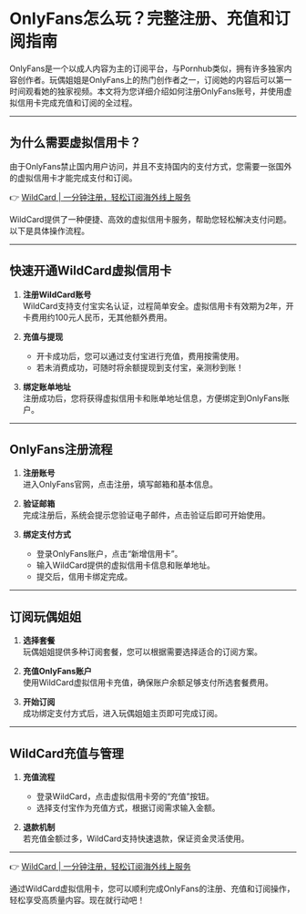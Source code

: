 # OnlyFans怎么玩？完整注册、充值和订阅指南

OnlyFans是一个以成人内容为主的订阅平台，与Pornhub类似，拥有许多独家内容创作者。玩偶姐姐是OnlyFans上的热门创作者之一，订阅她的内容后可以第一时间观看她的独家视频。本文将为您详细介绍如何注册OnlyFans账号，并使用虚拟信用卡完成充值和订阅的全过程。

---

## 为什么需要虚拟信用卡？

由于OnlyFans禁止国内用户访问，并且不支持国内的支付方式，您需要一张国外的虚拟信用卡才能完成支付和订阅。

👉 [WildCard | 一分钟注册，轻松订阅海外线上服务](https://bit.ly/bewildcard)

WildCard提供了一种便捷、高效的虚拟信用卡服务，帮助您轻松解决支付问题。以下是具体操作流程。

---

## 快速开通WildCard虚拟信用卡

1. **注册WildCard账号**  
   WildCard支持支付宝实名认证，过程简单安全。虚拟信用卡有效期为2年，开卡费用约100元人民币，无其他额外费用。

2. **充值与提现**  
   - 开卡成功后，您可以通过支付宝进行充值，费用按需使用。
   - 若未消费成功，可随时将余额提现到支付宝，亲测秒到账！

3. **绑定账单地址**  
   注册成功后，您将获得虚拟信用卡和账单地址信息，方便绑定到OnlyFans账户。

---

## OnlyFans注册流程

1. **注册账号**  
   进入OnlyFans官网，点击注册，填写邮箱和基本信息。

2. **验证邮箱**  
   完成注册后，系统会提示您验证电子邮件，点击验证后即可开始使用。

3. **绑定支付方式**  
   - 登录OnlyFans账户，点击“新增信用卡”。
   - 输入WildCard提供的虚拟信用卡信息和账单地址。
   - 提交后，信用卡绑定完成。

---

## 订阅玩偶姐姐

1. **选择套餐**  
   玩偶姐姐提供多种订阅套餐，您可以根据需要选择适合的订阅方案。

2. **充值OnlyFans账户**  
   使用WildCard虚拟信用卡充值，确保账户余额足够支付所选套餐费用。

3. **开始订阅**  
   成功绑定支付方式后，进入玩偶姐姐主页即可完成订阅。

---

## WildCard充值与管理

1. **充值流程**  
   - 登录WildCard，点击虚拟信用卡旁的“充值”按钮。
   - 选择支付宝作为充值方式，根据订阅需求输入金额。

2. **退款机制**  
   若充值金额过多，WildCard支持快速退款，保证资金灵活使用。

---

👉 [WildCard | 一分钟注册，轻松订阅海外线上服务](https://bit.ly/bewildcard)

通过WildCard虚拟信用卡，您可以顺利完成OnlyFans的注册、充值和订阅操作，轻松享受高质量内容。现在就行动吧！
